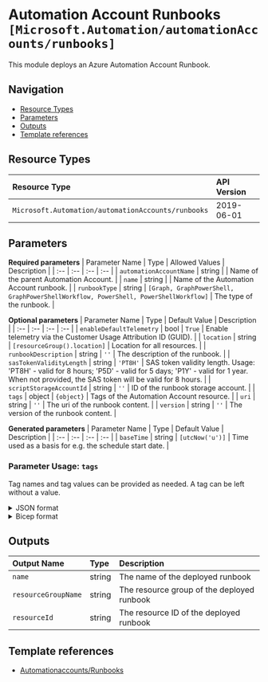 # Automation Account Runbooks `[Microsoft.Automation/automationAccounts/runbooks]`

This module deploys an Azure Automation Account Runbook.

## Navigation

- [Resource Types](#Resource-Types)
- [Parameters](#Parameters)
- [Outputs](#Outputs)
- [Template references](#Template-references)

## Resource Types

| Resource Type | API Version |
| :-- | :-- |
| `Microsoft.Automation/automationAccounts/runbooks` | 2019-06-01 |

## Parameters

**Required parameters**
| Parameter Name | Type | Allowed Values | Description |
| :-- | :-- | :-- | :-- |
| `automationAccountName` | string |  | Name of the parent Automation Account. |
| `name` | string |  | Name of the Automation Account runbook. |
| `runbookType` | string | `[Graph, GraphPowerShell, GraphPowerShellWorkflow, PowerShell, PowerShellWorkflow]` | The type of the runbook. |

**Optional parameters**
| Parameter Name | Type | Default Value | Description |
| :-- | :-- | :-- | :-- |
| `enableDefaultTelemetry` | bool | `True` | Enable telemetry via the Customer Usage Attribution ID (GUID). |
| `location` | string | `[resourceGroup().location]` | Location for all resources. |
| `runbookDescription` | string | `''` | The description of the runbook. |
| `sasTokenValidityLength` | string | `'PT8H'` | SAS token validity length. Usage: 'PT8H' - valid for 8 hours; 'P5D' - valid for 5 days; 'P1Y' - valid for 1 year. When not provided, the SAS token will be valid for 8 hours. |
| `scriptStorageAccountId` | string | `''` | ID of the runbook storage account. |
| `tags` | object | `{object}` | Tags of the Automation Account resource. |
| `uri` | string | `''` | The uri of the runbook content. |
| `version` | string | `''` | The version of the runbook content. |

**Generated parameters**
| Parameter Name | Type | Default Value | Description |
| :-- | :-- | :-- | :-- |
| `baseTime` | string | `[utcNow('u')]` | Time used as a basis for e.g. the schedule start date. |


### Parameter Usage: `tags`

Tag names and tag values can be provided as needed. A tag can be left without a value.

<details>

<summary>JSON format</summary>

```json
"tags": {
    "value": {
        "Environment": "Non-Prod",
        "Contact": "test.user@testcompany.com",
        "PurchaseOrder": "1234",
        "CostCenter": "7890",
        "ServiceName": "DeploymentValidation",
        "Role": "DeploymentValidation"
    }
}
```

</details>

<details>

<summary>Bicep format</summary>

```bicep
tags: {
    Environment: 'Non-Prod'
    Contact: 'test.user@testcompany.com'
    PurchaseOrder: '1234'
    CostCenter: '7890'
    ServiceName: 'DeploymentValidation'
    Role: 'DeploymentValidation'
}
```

</details>
<p>

## Outputs

| Output Name | Type | Description |
| :-- | :-- | :-- |
| `name` | string | The name of the deployed runbook |
| `resourceGroupName` | string | The resource group of the deployed runbook |
| `resourceId` | string | The resource ID of the deployed runbook |

## Template references

- [Automationaccounts/Runbooks](https://docs.microsoft.com/en-us/azure/templates/Microsoft.Automation/2019-06-01/automationAccounts/runbooks)
